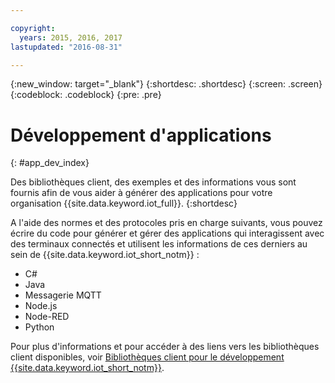 ```yaml
---

copyright:
  years: 2015, 2016, 2017
lastupdated: "2016-08-31"

---
```


{:new_window: target="_blank"}
{:shortdesc: .shortdesc}
{:screen: .screen}
{:codeblock: .codeblock}
{:pre: .pre}

# Développement d'applications
{: #app_dev_index}

Des bibliothèques client, des exemples et des informations vous sont fournis afin de vous aider à générer des applications pour votre organisation {{site.data.keyword.iot_full}}.
{:shortdesc}

A l'aide des normes et des protocoles pris en charge suivants, vous pouvez écrire du code pour générer et gérer des applications qui interagissent avec des terminaux connectés et utilisent les informations de ces derniers au sein de {{site.data.keyword.iot_short_notm}} :

- C#
- Java
- Messagerie MQTT
- Node.js
- Node-RED
- Python

Pour plus d'informations et pour accéder à des liens vers les bibliothèques client disponibles, voir [Bibliothèques client pour le développement {{site.data.keyword.iot_short_notm}}](../iot_platform_client_lib.html).
